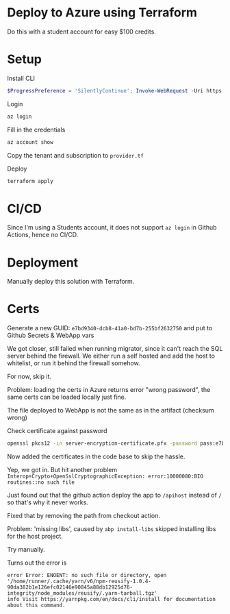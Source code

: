 # Deploy to Azure using Terraform

Do this with a student account for easy $100 credits.

# Setup

Install CLI

```ps1
$ProgressPreference = 'SilentlyContinue'; Invoke-WebRequest -Uri https://aka.ms/installazurecliwindows -OutFile .\AzureCLI.msi; Start-Process msiexec.exe -Wait -ArgumentList '/I AzureCLI.msi /quiet'; Remove-Item .\AzureCLI.msi
```

Login

```ps1
az login
```

Fill in the credentials

```ps1
az account show
```

Copy the tenant and subscription to `provider.tf`

Deploy

```ps1
terraform apply
```

# CI/CD

Since I'm using a Students account, it does not support `az login` in Github Actions, hence no CI/CD.

# Deployment

Manually deploy this solution with Terraform.

# Certs

Generate a new GUID: `e7bd9340-dcb8-41a0-bd7b-255bf2632750` and put to Github Secrets & WebApp vars

We got closer, still failed when running migrator, since it can't reach the SQL server behind the firewall. We either run a self hosted and add the host to whitelist, or run it behind the firewall somehow.

For now, skip it.

Problem: loading the certs in Azure returns error "wrong password", the same certs can be loaded locally just fine.

The file deployed to WebApp is not the same as in the artifact (checksum wrong)

Check certificate against password

```bash
openssl pkcs12 -in server-encryption-certificate.pfx -password pass:e7bd9340-dcb8-41a0-bd7b-255bf2632750 -info -nokeys
```

Now added the certificates in the code base to skip the hassle.

Yep, we got in. But hit another problem `Interop+Crypto+OpenSslCryptographicException: error:10000080:BIO routines::no such file`

Just found out that the github action deploy the app to `/apihost` instead of `/` so that's why it never works.

Fixed that by removing the path from checkout action.

Problem: 'missing libs', caused by `abp install-libs` skipped installing libs for the host project.

Try manually.

Turns out the error is 

```log
error Error: ENOENT: no such file or directory, open '/home/runner/.cache/yarn/v6/npm-reusify-1.0.4-90da382b1e126efc02146e90845a88db12925d76-integrity/node_modules/reusify/.yarn-tarball.tgz' 
info Visit https://yarnpkg.com/en/docs/cli/install for documentation about this command.
```
